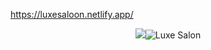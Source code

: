 https://luxesaloon.netlify.app/

<p align="center">
<img src= "https://github.com/gdutralagares/luxe-saloon/assets/61439293/38b7b985-499e-4a34-ad7c-78154b56ee54)"
  
![Luxe Salon](https://github.com/gdutralagares/luxe-saloon/assets/61439293/bd9b6028-75fb-4f80-9ed0-fbff12598183)
</p>
